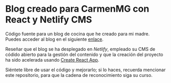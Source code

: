 # Blog creado para CarmenMG con React y Netlify CMS

Código fuente para un blog de cocina que he creado para mi madre. Puedes acceder al blog en el siguiente [enlace](https://www.guillehmblog.ml).

Reseñar que el blog se ha desplegado en _Netlify_, empleado su CMS de códido abierto para la gestión del contenido y que la creación del proyecto ha sido acelerada usando [Create React App](https://github.com/facebook/create-react-app).

Siéntete libre de usar el código y mejorarlo; si lo haces, recuerda mencionar este repositorio, para que la cadena de reconocimiento siga su curso.
